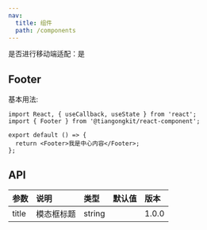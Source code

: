 ```yaml
---
nav:
  title: 组件
  path: /components
---
```


是否进行移动端适配：是

## Footer

基本用法:

```tsx
import React, { useCallback, useState } from 'react';
import { Footer } from '@tiangongkit/react-component';

export default () => {
  return <Footer>我是中心内容</Footer>;
};
```

## API

| 参数  | 说明       | 类型   | 默认值 | 版本  |
| :---- | :--------- | :----- | :----- | :---- |
| title | 模态框标题 | string |        | 1.0.0 |
